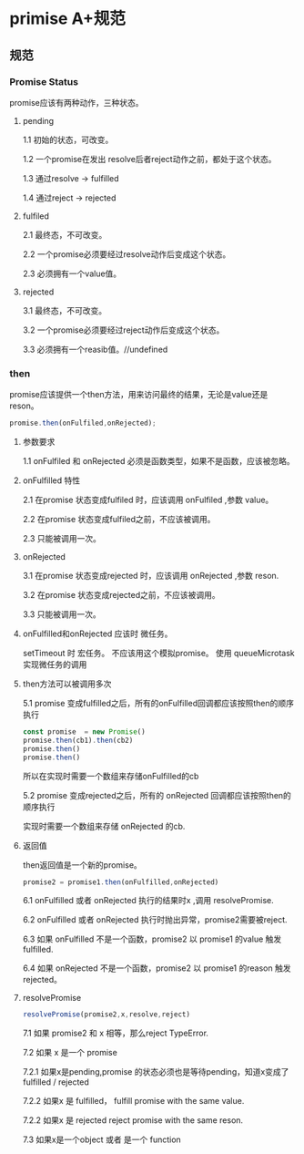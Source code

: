 <!--
 * @Author: your name
 * @Date: 2021-07-22 10:53:07
 * @LastEditTime: 2021-07-22 11:00:36
 * @LastEditors: Please set LastEditors
 * @Description: In User Settings Edit
 * @FilePath: \正式d:\学习文件夹\jsBoost\Promise\promise.md
-->
# primise A+规范

## 规范

### Promise Status

promise应该有两种动作，三种状态。

1. pending

    1.1 初始的状态，可改变。
    
    1.2 一个promise在发出 resolve后者reject动作之前，都处于这个状态。

    1.3 通过resolve -> fulfilled

    1.4 通过reject -> rejected

2. fulfiled

    2.1 最终态，不可改变。

    2.2 一个promise必须要经过resolve动作后变成这个状态。

    2.3 必须拥有一个value值。

3. rejected

    3.1 最终态，不可改变。

    3.2 一个promise必须要经过reject动作后变成这个状态。

    3.3 必须拥有一个reasib值。//undefined

### then 
    
promise应该提供一个then方法，用来访问最终的结果，无论是value还是reson。

```js
promise.then(onFulfiled,onRejected);
```
1. 参数要求

    1.1 onFulfiled 和 onRejected 必须是函数类型，如果不是函数，应该被忽略。

2. onFulfilled 特性

    2.1 在promise 状态变成fulfiled 时，应该调用 onFulfiled ,参数 value。

    2.2 在promise 状态变成fulfiled之前，不应该被调用。

    2.3 只能被调用一次。

3. onRejected

    3.1 在promise 状态变成rejected 时，应该调用 onRejected ,参数 reson.

    3.2 在promise 状态变成rejected之前，不应该被调用。

    3.3 只能被调用一次。

4. onFulfilled和onRejected 应该时 微任务。

    setTimeout 时 宏任务。 不应该用这个模拟promise。
    使用 queueMicrotask 实现微任务的调用

5. then方法可以被调用多次

    5.1 promise 变成fulfilled之后，所有的onFulfilled回调都应该按照then的顺序执行
    ```js
    const promise  = new Promise()
    promise.then(cb1).then(cb2)
    promise.then()
    promise.then()
    ```
    所以在实现时需要一个数组来存储onFulfilled的cb

    5.2 promise 变成rejected之后，所有的 onRejected 回调都应该按照then的顺序执行
    
    实现时需要一个数组来存储 onRejected 的cb.

6. 返回值

    then返回值是一个新的promise。

    ```js
    promise2 = promise1.then(onFulfilled,onRejected)
    ```

    6.1 onFulfilled 或者 onRejected 执行的结果时x ,调用 resolvePromise.

    6.2 onFulfilled 或者 onRejected 执行时抛出异常，promise2需要被reject.

    6.3 如果 onFulfilled 不是一个函数，promise2 以 promise1 的value 触发 fulfilled.

    6.4 如果 onRejected 不是一个函数，promise2 以 promise1 的reason 触发 rejected。

7. resolvePromise

    ```js
    resolvePromise(promise2,x,resolve,reject)
    ```

    7.1 如果 promise2 和 x 相等，那么reject TypeError.

    7.2 如果 x 是一个 promise 
        
    7.2.1 如果x是pending,promise 的状态必须也是等待pending，知道x变成了fulfilled / rejected

    7.2.2 如果x 是 fulfilled， fulfill promise with the same value.

    7.2.2 如果x 是 rejected reject promise with the same reson.

    7.3 如果x是一个object 或者 是一个 function

    ```js
    
    ```